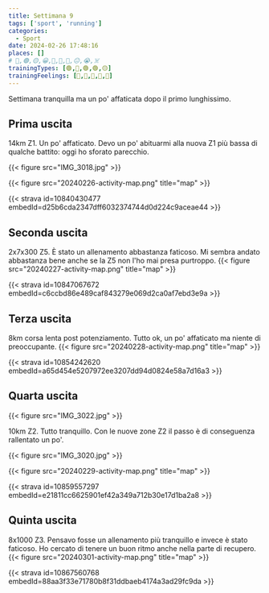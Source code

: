 ```yaml
---
title: Settimana 9
tags: ['sport', 'running']
categories:
  - Sport
date: 2024-02-26 17:48:16
places: []
# 🔴,🟢,🟡,😀,🙁,🫤,🙂,😐,😭,☠️
trainingTypes: [🟢,🔴,🟢,🟢,🟡]
trainingFeelings: [🙂,🫤,🙂,🙂,🫤]
---
```

Settimana tranquilla ma un po' affaticata dopo il primo lunghissimo.
<!--more-->

## Prima uscita
14km Z1. Un po' affaticato. Devo un po' abituarmi alla nuova Z1 più bassa di qualche battito: oggi ho sforato parecchio.

{{< figure src="IMG_3018.jpg" >}}

{{< figure src="20240226-activity-map.png" title="map" >}}

{{< strava id=10840430477 embedId=d25b6cda2347dff6032374744d0d224c9aceae44 >}}

## Seconda uscita
2x7x300 Z5. È stato un allenamento abbastanza faticoso. Mi sembra andato abbastanza bene anche se la Z5 non l'ho mai presa purtroppo.
{{< figure src="20240227-activity-map.png" title="map" >}}

{{< strava id=10847067672 embedId=c6ccbd86e489caf843279e069d2ca0af7ebd3e9a >}}

## Terza uscita
8km corsa lenta post potenziamento. Tutto ok, un po' affaticato ma niente di preoccupante.
{{< figure src="20240228-activity-map.png" title="map" >}}

{{< strava id=10854242620 embedId=a65d454e5207972ee3207dd94d0824e58a7d16a3 >}}

## Quarta uscita
{{< figure src="IMG_3022.jpg" >}}

10km Z2. Tutto tranquillo. Con le nuove zone Z2 il passo è di conseguenza rallentato un po'.

{{< figure src="IMG_3020.jpg" >}}

{{< figure src="20240229-activity-map.png" title="map" >}}

{{< strava id=10859557297 embedId=e21811cc6625901ef42a349a712b30e17d1ba2a8 >}}

## Quinta uscita
8x1000 Z3. Pensavo fosse un allenamento più tranquillo e invece è stato faticoso. Ho cercato di tenere un buon ritmo anche nella parte di recupero.
{{< figure src="20240301-activity-map.png" title="map" >}}

{{< strava id=10867560768 embedId=88aa3f33e71780b8f31ddbaeb4174a3ad29fc9da >}}
